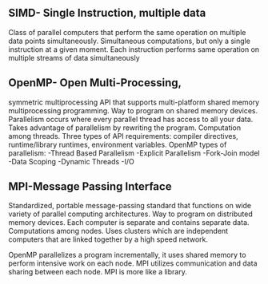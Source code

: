 ## SIMD- Single Instruction, multiple data

Class of parallel computers that perform the same operation on multiple data points simultaneously. Simultaneous computations, but only a single instruction at a given moment. Each instruction performs same operation on multiple streams of data simultaneously

## OpenMP- Open Multi-Processing, 
symmetric multiprocessing API that supports multi-platform shared memory multiprocessing programming. Way to program on shared memory devices. Parallelism occurs where every parallel thread has access to all your data. Takes advantage of parallelism by rewriting the program. Computation among threads. Three types of API requirements: compiler directives, runtime/library runtimes, environment variables. 
OpenMP types of parallelism: 
-Thread Based Parallelism 
-Explicit Parallelism 
-Fork-Join model 
-Data Scoping 
-Dynamic Threads 
-I/O

## MPI-Message Passing Interface 
Standardized, portable message-passing standard that functions on wide variety of parallel computing architectures. 
Way to program on distributed memory devices. 
Each computer is separate and contains separate data. 
Computations among nodes. Uses clusters which are independent computers that are linked together by a high speed network.

OpenMP parallelizes a program incrementally, it uses shared memory to perform intensive work on each node. MPI utilizes communication and data sharing between each node. MPI is more like a library.

